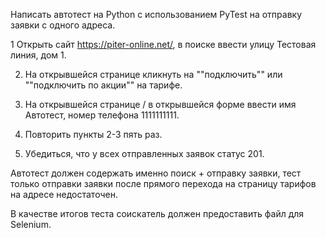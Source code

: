 Написать автотест на Python с использованием PyTest на отправку заявки с одного адреса.

1 Открыть сайт https://piter-online.net/, в поиске ввести улицу Тестовая линия, дом 1.

2. На открывшейся странице кликнуть на ""подключить"" или ""подключить по акции"" на тарифе.

3. На открывшейся странице / в открывшейся форме ввести имя Автотест, номер телефона 1111111111.

4. Повторить пункты 2-3 пять раз.

5. Убедиться, что у всех отправленных заявок статус 201.

Автотест должен содержать именно поиск + отправку заявки, тест только отправки заявки после прямого перехода на страницу тарифов на адресе недостаточен.

В качестве итогов теста соискатель должен предоставить файл для Selenium.
